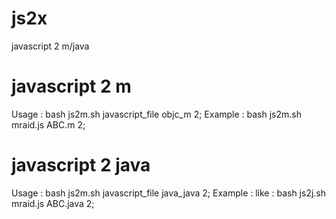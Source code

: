 # js2x
javascript 2 m/java


javascript 2 m
====
Usage : bash js2m.sh javascript_file objc_m 2;
Example : bash js2m.sh mraid.js ABC.m 2;



javascript 2 java
====
Usage : bash js2m.sh javascript_file java_java 2;
Example : like : bash js2j.sh mraid.js ABC.java 2;
